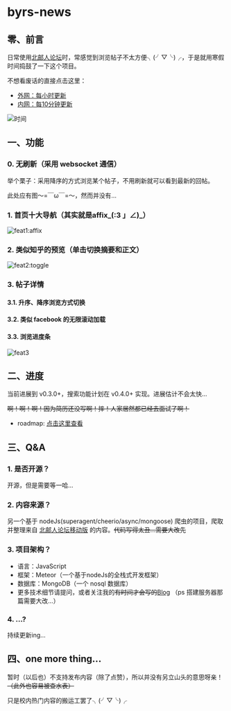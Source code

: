 # byrs-news

## 零、前言
日常使用[北邮人论坛](http://bbs.byr.cn)时，常感觉到浏览帖子不太方便╮(╯▽╰)╭，于是就用寒假时间捣鼓了一下这个项目。

不想看废话的直接点击这里：

* [外网：每小时更新](http://182.254.241.100)
* [内网：每10分钟更新](http://10.108.114.205)

![时间](http://7xlxvm.com1.z0.glb.clouddn.com/byrs-news.jpg)

## 一、功能
### 0. 无刷新（采用 websocket 通信）
举个栗子：采用降序的方式浏览某个帖子，不用刷新就可以看到最新的回帖。

此处应有图～=￣ω￣=～，然而并没有...

### 1. 首页十大导航（其实就是affix_(:3 」∠)_）
![feat1:affix](http://7xlxvm.com1.z0.glb.clouddn.com/feat1.gif)

### 2. 类似知乎的预览（单击切换摘要和正文）
![feat2:toggle](http://7xlxvm.com1.z0.glb.clouddn.com/feat2.gif)

### 3. 帖子详情
#### 3.1. 升序、降序浏览方式切换
#### 3.2. 类似 facebook 的无限滚动加载
#### 3.3. 浏览进度条
![feat3](http://7xlxvm.com1.z0.glb.clouddn.com/feat3.gif)

## 二、进度
当前进展到 v0.3.0+，搜索功能计划在 v0.4.0+ 实现。进展估计不会太快...

~~啊！啊！啊！因为简历还没写啊！摔！人家居然都已经去面试了啊！~~

* roadmap: [点击这里查看](https://wekan.io/b/5b7v6YC5dMbTrpkkX/byrs-news)

## 三、Q&A
### 1. 是否开源？
开源，但是需要等一哈...

### 2. 内容来源？
另一个基于 nodeJs(superagent/cheerio/async/mongoose) 爬虫的项目，爬取并整理来自 [北邮人论坛移动版](http://m.byr.cn) 的内容。~~代码写得太丑...需要大改先~~

### 3. 项目架构？
* 语言：JavaScript
* 框架：Meteor（一个基于nodeJs的全栈式开发框架）
* 数据库：MongoDB（一个 nosql 数据库）
* 更多技术细节请提问，或者关注我的~~有时间才会写的~~[Blog](http://buptsteve.github.io/blog/) （ps 搭建服务器那篇需要大改...）

### 4. ...?
持续更新ing...

## 四、one more thing...
暂时（以后也）不支持发布内容（除了点赞），所以并没有另立山头的意思呀亲！~~（此外也容易被查水表）~~

只是校内热门内容的搬运工罢了╮(╯▽╰)╭
